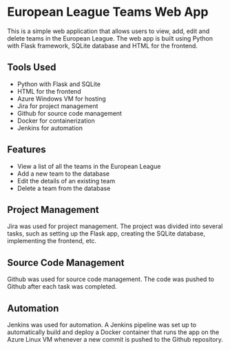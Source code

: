 
<body>
	<h1>European League Teams Web App</h1>
	<p>This is a simple web application that allows users to view, add, edit and delete teams in the European League. The web app is built using Python with Flask framework, SQLite database and HTML for the frontend.</p>

<h2>Tools Used</h2>
<ul>
	<li>Python with Flask and SQLite</li>
	<li>HTML for the frontend</li>
	<li>Azure Windows VM for hosting</li>
	<li>Jira for project management</li>
	<li>Github for source code management</li>
	<li>Docker for containerization</li>
	<li>Jenkins for automation</li>
</ul>

<h2>Features</h2>
<ul>
	<li>View a list of all the teams in the European League</li>
	<li>Add a new team to the database</li>
	<li>Edit the details of an existing team</li>
	<li>Delete a team from the database</li>
</ul>

<h2>Project Management</h2>
<p>Jira was used for project management. The project was divided into several tasks, such as setting up the Flask app, creating the SQLite database, implementing the frontend, etc.</p>

<h2>Source Code Management</h2>
<p>Github was used for source code management. The code was pushed to Github after each task was completed.</p>

<h2>Automation</h2>
<p>Jenkins was used for automation. A Jenkins pipeline was set up to automatically build and deploy a Docker container that runs the app on the Azure Linux VM whenever a new commit is pushed to the Github repository.</p>
